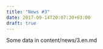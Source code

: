 ```yaml
---
title: "News #3"
date: 2017-09-14T20:07:30+03:00
draft: true
---
```


Some data in content/news/3.en.md
